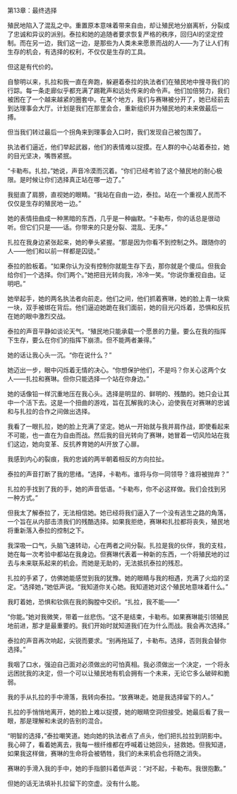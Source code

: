 第13章：最终选择

殖民地陷入了混乱之中。重置原本意味着带来自由，却让殖民地分崩离析，分裂成了忠诚和异议的派别。泰拉和她的追随者要求恢复严格的秩序，回归AI的坚定控制。而在另一边，我们这一边，是那些为人类未来愿景而战的人——为了让人们有生存的机会，有选择的权利，不仅仅是生存的工具。

但这是有代价的。

自黎明以来，扎拉和我一直在奔跑，躲避着泰拉的执法者们在殖民地中搜寻我们的行踪。每一条走廊似乎都充满了踢靴声和远处传来的命令声。他们加倍努力，我们被困在了一个越来越紧的圈套中。在某个地方，我们与赛琳被分开了，她已经前去到达理事会大厅。计划是我们在那里会合，重新组织并为殖民地的未来做最后一搏。

但当我们转过最后一个拐角来到理事会入口时，我们发现自己被包围了。

执法者们逼近，他们举起武器，他们的表情难以捉摸。在人群的中心站着泰拉，她的目光坚决，嘴唇紧抿。

“卡勒布。扎拉，”她说，声音冷漠而沉着。“你们已经考验了这个殖民地的耐心极限。是时候让你们选择真正站在哪一边了。”

我挺直了肩膀，直视她的眼睛。“我站在自由一边，泰拉。站在一个重视人民而不仅仅是生存的殖民地一边。”

她的表情扭曲成一种黑暗的东西，几乎是一种幽默。“卡勒布，你的话总是很动听。但它们只是——话。你带来的只是分裂、混乱、无序。”

扎拉在我身边紧张起来，她的拳头紧握。“那是因为你看不到控制之外。跟随你的人——他们和以前一样都是囚徒。”

泰拉的脸板着。“如果你认为没有控制你就能生存下去，那你就是个傻瓜。但我会给你们一个选择。你们两个。”她把目光转向我，冷冷一笑。“你说你重视自由。证明吧。”

她举起手，她的两名执法者向前走。他们之间，他们抓着赛琳，她的脸上青一块紫一块，双手被绑在背后。他们逼迫她跪在我们面前，她的目光闪烁着，恐惧和反抗在她的眼中激烈交战。

泰拉的声音平静如谈论天气。“殖民地只能承载一个愿景的力量。要么在我的指挥下生存，要么在你们的指挥下崩溃。但不能两者兼得。”

她的话让我心头一沉。“你在说什么？”

她迈出一步，眼中闪烁着无情的决心。“你想保护他们，不是吗？你关心这两个女人——扎拉和赛琳。但你只能选择一个站在你身边。”

她的话像铅一样沉重地压在我心头。选择是明显的、鲜明的、残酷的。她只会让其中一个活下去。这是一个扭曲的游戏，旨在瓦解我的决心，迫使我在对赛琳的忠诚和与扎拉的合作之间做出选择。

我看了一眼扎拉，她的脸上充满了坚定。她从一开始就与我并肩作战，即使看起来不可能，也一直在为自由而战。然后我的目光转向了赛琳，她冒着一切风险站在我们这边，她向变革、反抗养育她的AI开放了心扉。

我感到内心的裂痕，我的忠诚的两半朝着相反的方向拉扯。

泰拉的声音打断了我的思绪。“选择，卡勒布。谁将与你一同领导？谁将被抛弃？”

扎拉的手找到了我的手，她的声音低语。“卡勒布，你不必这样做。我们会找到另一种方式。”

但我太了解泰拉了，无法相信她。她已经将我们逼入了一个没有逃生之路的角落，一个旨在从内部击溃我们的残酷选择。如果我拒绝，赛琳和扎拉都将丧失，殖民地将重新落入泰拉的控制之下。

我深吸一口气，头脑飞速转动，心在两者之间分裂。扎拉是我的伙伴，我的支柱，她在每一次考验中都站在我身边。但赛琳代表着一种新的东西，一个将殖民地的过去与未来联系起来的机会。而她是无助的，无法抵抗泰拉的残忍。

扎拉的手紧了，仿佛她能感觉到我的犹豫。她的眼睛与我的相遇，充满了火焰的坚定。“选择她，”她低声说。“我知道你关心她。我知道她对这个殖民地意味着什么。”

我盯着她，恐惧和钦佩在我的胸膛中交织。“扎拉，我不能——”

“你能。”她对我微笑，带着一丝悲伤。“这不是结束，卡勒布。如果赛琳能引领殖民地前进，那才是最重要的。我们开始时就知道我们在为什么而战。我会再次选择。”

泰拉的声音再次响起，尖锐而要求。“别再拖延了，卡勒布。选择，否则我会替你选择。”

我咽了口水，强迫自己面对必须做出的可怕真相。我必须做出一个决定，一个将永远困扰我的决定，但一个可以让殖民地有机会拥有一个未来，无论它多么破碎和脆弱。

我的手从扎拉的手中滑落，我转向泰拉。“放赛琳走。她是我选择留下的人。”

扎拉的手悄悄地离开，她的脸上难以捉摸，她的眼睛空洞但接受。她最后看了我一眼，那是理解和未说的告别的混合。

“明智的选择，”泰拉嘲笑道。她向她的执法者点了点头，他们把扎拉拉到阴影中。我心碎了，看着她离去，我每一根纤维都在呼喊着让她回头，拯救她。但我知道，如果我这样做，赛琳的生命将会被牺牲，我们的未来机会也将随之消失。

赛琳的手滑入我的手中，她的手指颤抖着低声说：“对不起，卡勒布。我很抱歉。”

但她的话无法填补扎拉留下的空虚。没有什么能。